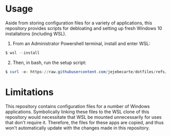 # Usage

Aside from storing configuration files for a variety of applications, this repository provides scripts for debloating and setting up fresh Windows 10 installations (including WSL).

1.  From an Administrator Powershell terminal, install and enter WSL:

```powershell
$ wsl --install
```

2.  Then, in bash, run the setup script:

```powershell
$ curl -o- https://raw.githubusercontent.com/jejebecarte/dotfiles/refs/heads/master/windows/setup.sh | bash
```

# Limitations

This repository contains configuration files for a number of Windows applications. Symbolically linking these files to the WSL clone of this repository would necessitate that WSL be mounted unnecessarily for uses that don't require it. Therefore, the files for these apps are copied, and thus won't automatically update with the changes made in this repository.

